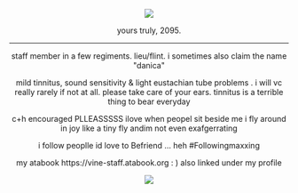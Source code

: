 <p align="center">
<img src="https://komarev.com/ghpvc/?username=netsu-ijou&color=blue"
</p>


<p align="center">
yours truly, 2095.
</p>

***

<p align="center">
staff member in a few regiments. lieu/flint. i sometimes also claim the name "danica"
</p>
<p align="center">
mild tinnitus, sound sensitivity & light eustachian tube problems . i will vc really rarely if not at all. please take care of your ears. tinnitus is a terrible thing to bear everyday
</p>
<p align="center">
c+h encouraged PLLEASSSSS ilove when peopel sit beside me i fly around in joy like a tiny fly andim not even exafgerrating
</p>
<p align="center">
i follow peoplle id love to Befriend ... heh #Followingmaxxing
</p>
<p align="center">
my atabook https://vine-staff.atabook.org : ) also linked under my profile
</p>

<p align="center">
<img src="https://files.catbox.moe/4io6er.png">
</p>
